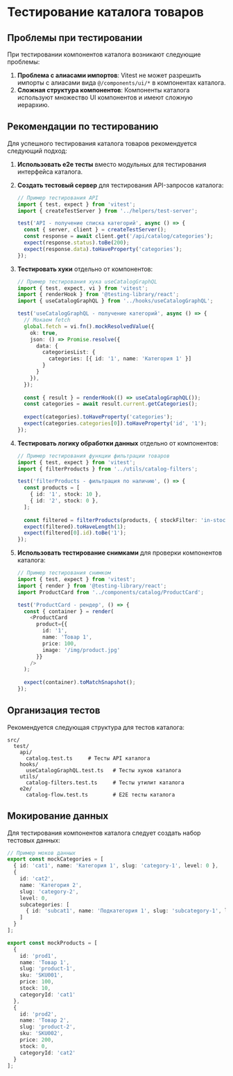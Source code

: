 # Тестирование каталога товаров

## Проблемы при тестировании

При тестировании компонентов каталога возникают следующие проблемы:

1. **Проблема с алиасами импортов**: Vitest не может разрешить импорты с алиасами вида `@/components/ui/*` в компонентах каталога.
2. **Сложная структура компонентов**: Компоненты каталога используют множество UI компонентов и имеют сложную иерархию.

## Рекомендации по тестированию

Для успешного тестирования каталога товаров рекомендуется следующий подход:

1. **Использовать e2e тесты** вместо модульных для тестирования интерфейса каталога.

2. **Создать тестовый сервер** для тестирования API-запросов каталога:
   ```typescript
   // Пример тестирования API
   import { test, expect } from 'vitest';
   import { createTestServer } from '../helpers/test-server';
   
   test('API - получение списка категорий', async () => {
     const { server, client } = createTestServer();
     const response = await client.get('/api/catalog/categories');
     expect(response.status).toBe(200);
     expect(response.data).toHaveProperty('categories');
   });
   ```

3. **Тестировать хуки** отдельно от компонентов:
   ```typescript
   // Пример тестирования хука useCatalogGraphQL
   import { test, expect, vi } from 'vitest';
   import { renderHook } from '@testing-library/react';
   import { useCatalogGraphQL } from '../hooks/useCatalogGraphQL';
   
   test('useCatalogGraphQL - получение категорий', async () => {
     // Мокаем fetch
     global.fetch = vi.fn().mockResolvedValue({
       ok: true,
       json: () => Promise.resolve({ 
         data: { 
           categoriesList: { 
             categories: [{ id: '1', name: 'Категория 1' }] 
           } 
         } 
       }),
     });
     
     const { result } = renderHook(() => useCatalogGraphQL());
     const categories = await result.current.getCategories();
     
     expect(categories).toHaveProperty('categories');
     expect(categories.categories[0]).toHaveProperty('id', '1');
   });
   ```

4. **Тестировать логику обработки данных** отдельно от компонентов:
   ```typescript
   // Пример тестирования функции фильтрации товаров
   import { test, expect } from 'vitest';
   import { filterProducts } from '../utils/catalog-filters';
   
   test('filterProducts - фильтрация по наличию', () => {
     const products = [
       { id: '1', stock: 10 },
       { id: '2', stock: 0 },
     ];
     
     const filtered = filterProducts(products, { stockFilter: 'in-stock' });
     expect(filtered).toHaveLength(1);
     expect(filtered[0].id).toBe('1');
   });
   ```

5. **Использовать тестирование снимками** для проверки компонентов каталога:
   ```typescript
   // Пример тестирования снимком
   import { test, expect } from 'vitest';
   import { render } from '@testing-library/react';
   import ProductCard from '../components/catalog/ProductCard';
   
   test('ProductCard - рендер', () => {
     const { container } = render(
       <ProductCard 
         product={{ 
           id: '1', 
           name: 'Товар 1', 
           price: 100, 
           image: '/img/product.jpg' 
         }} 
       />
     );
     
     expect(container).toMatchSnapshot();
   });
   ```

## Организация тестов

Рекомендуется следующая структура для тестов каталога:

```
src/
  test/
    api/
      catalog.test.ts     # Тесты API каталога
    hooks/
      useCatalogGraphQL.test.ts   # Тесты хуков каталога
    utils/
      catalog-filters.test.ts     # Тесты утилит каталога
    e2e/
      catalog-flow.test.ts        # E2E тесты каталога
```

## Мокирование данных

Для тестирования компонентов каталога следует создать набор тестовых данных:

```typescript
// Пример моков данных
export const mockCategories = [
  { id: 'cat1', name: 'Категория 1', slug: 'category-1', level: 0 },
  { 
    id: 'cat2', 
    name: 'Категория 2', 
    slug: 'category-2', 
    level: 0,
    subcategories: [
      { id: 'subcat1', name: 'Подкатегория 1', slug: 'subcategory-1', level: 1 }
    ]
  }
];

export const mockProducts = [
  { 
    id: 'prod1', 
    name: 'Товар 1', 
    slug: 'product-1', 
    sku: 'SKU001', 
    price: 100, 
    stock: 10, 
    categoryId: 'cat1' 
  },
  { 
    id: 'prod2', 
    name: 'Товар 2', 
    slug: 'product-2', 
    sku: 'SKU002', 
    price: 200, 
    stock: 0, 
    categoryId: 'cat2' 
  }
];
``` 